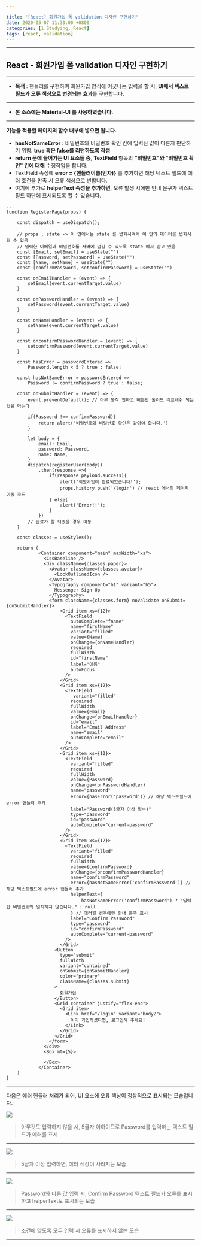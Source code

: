 ```yaml
---

title: "[React] 회원가입 폼 validation 디자인 구현하기"
date: 2020-05-07 11:30:00 +0800
categories: [1.Studying, React]
tags: [react, validation]
---
```


------



## **React - 회원가입 폼 validation 디자인 구현하기**

------

* **목적** : 핸들러를 구현하여 회원가입 양식에 어긋나는 입력을 할 시, **UI에서 텍스트 필드가 오류 색상으로 변경되는 효과**를 구현합니다.

------

* **본 소스에는 Material-UI 를 사용하였습니다.**

------



**기능을 적용할 페이지의 함수 내부에 넣으면 됩니다.**

* **hasNotSameError** : 비밀번호와 비밀번호 확인 칸에 입력된 값이 다른지 판단하기 위함. **true 혹은 false를 리턴하도록 작성**
* **return 문에 들어가는 UI 요소들 중**, **TextField** 항목의 **"비밀번호"와 "비밀번호 확인" 칸에 대해** 수정작업을 합니다.
* TextField 속성에 **error = {핸들러이름(인자)}** 를 추가하면 해당 텍스트 필드에 에러 조건을 만족 시 오류 색상으로 변합니다.
* 여기에 추가로 **helperText 속성을 추가하면**, 오류 발생 시에만 안내 문구가 텍스트필드 하단에 표시되도록 할 수 있습니다.

```react
...
function RegisterPage(props) {

    const dispatch = useDispatch();

    // props , state -> 이 안에서는 state 를 변화시켜서 이 안의 데이터를 변화시킬 수 있음
    // 입력한 이메일과 비밀번호를 서버에 넘길 수 있도록 state 에서 받고 있음
    const [Email, setEmail] = useState("")
    const [Password, setPassword] = useState("")
    const [Name, setName] = useState("")
    const [confirmPassword, setconfirmPassword] = useState("")

    const onEmailHandler = (event) => {
        setEmail(event.currentTarget.value)
    }

    const onPasswordHandler = (event) => {
        setPassword(event.currentTarget.value)
    }

    const onNameHandler = (event) => {
        setName(event.currentTarget.value)
    }

    const onconfirmPasswordHandler = (event) => {
        setconfirmPassword(event.currentTarget.value)
    }

    const hasError = passwordEntered =>
        Password.length < 5 ? true : false;
    
    const hasNotSameError = passwordEntered =>
        Password != confirmPassword ? true : false;    

    const onSubmitHandler = (event) => {
        event.preventDefault(); // 아무 동작 안하고 버튼만 눌러도 리프레쉬 되는 것을 막는다

        if(Password !== confirmPassword){
            return alert('비밀번호와 비밀번호 확인은 같아야 합니다.')
        }

        let body = {
            email: Email,
            password: Password,
            name: Name,
        }
        dispatch(registerUser(body))
            .then(response =>{
                if(response.payload.success){
                    alert('회원가입이 완료되었습니다!');
                    props.history.push('/login') // react 에서의 페이지 이동 코드
                } else{
                    alert('Error!!');
                }
            })
        // 완료가 잘 되었을 경우 이동
    }

    const classes = useStyles();

    return (
            <Container component="main" maxWidth="xs">
              <CssBaseline />
              <div className={classes.paper}>
                <Avatar className={classes.avatar}>
                  <LockOutlinedIcon />
                </Avatar>
                <Typography component="h1" variant="h5">
                  Messenger Sign Up
                </Typography>
                <form className={classes.form} noValidate onSubmit={onSubmitHandler}>
                    <Grid item xs={12}>
                      <TextField
                        autoComplete="fname"
                        name="firstName"
                        variant="filled"
                        value={Name}
                        onChange={onNameHandler}
                        required
                        fullWidth
                        id="firstName"
                        label="이름"
                        autoFocus
                      />
                    </Grid>
                    <Grid item xs={12}>
                      <TextField
                         variant="filled"
                        required
                        fullWidth
                        value={Email}
                        onChange={onEmailHandler}
                        id="email"
                        label="Email Address"
                        name="email"
                        autoComplete="email"
                      />
                    </Grid>
                    <Grid item xs={12}>
                      <TextField
                        variant="filled"
                        required
                        fullWidth
                        value={Password}
                        onChange={onPasswordHandler}
                        name="password"
                        error={hasError('password')} // 해당 텍스트필드에 error 핸들러 추가
                        label="Password(5글자 이상 필수)"
                        type="password"
                        id="password"
                        autoComplete="current-password"
                      />
                    </Grid>
                    <Grid item xs={12}>
                      <TextField
                        variant="filled"
                        required
                        fullWidth
                        value={confirmPassword}
                        onChange={onconfirmPasswordHandler}
                        name="confirmPassword"
                        error={hasNotSameError('confirmPassword')} // 해당 텍스트필드에 error 핸들러 추가
                        helperText={
                            hasNotSameError('confirmPassword') ? "입력한 비밀번호와 일치하지 않습니다." : null
                        } // 에러일 경우에만 안내 문구 표시
                        label="Confirm Password"
                        type="password"
                        id="confirmPassword"
                        autoComplete="current-password"
                      />
                    </Grid>
                  <Button
                    type="submit"
                    fullWidth
                    variant="contained"
                    onSubmit={onSubmitHandler}
                    color="primary"
                    className={classes.submit}
                  >
                    회원가입
                  </Button>
                  <Grid container justify="flex-end">
                    <Grid item>
                      <Link href="/login" variant="body2">
                        이미 가입하셨다면, 로그인해 주세요!
                      </Link>
                    </Grid>
                  </Grid>
                </form>
              </div>
              <Box mt={5}>
                
              </Box>
            </Container>
    )
}
```

------

다음은 에러 핸들러 처리가 되어, UI 요소에 오류 색상이 정상적으로 표시되는 모습입니다.

![](https://i.imgur.com/1mMDW4P.png)

> 아무것도 입력하지 않을 시, 5글자 이하이므로 Password를 입력하는 텍스트 필드가 에러를 표시

------

![](https://i.imgur.com/ObTzYPy.png)

> 5글자 이상 입력하면, 에러 색상이 사라지는 모습

------

![](https://i.imgur.com/dGXPMn7.png)

> Password와 다른 값 입력 시, Confirm Password 텍스트 필드가 오류를 표시하고 helperText도 표시되는 모습

------

![](https://i.imgur.com/IBxXmEr.png)

> 조건에 맞도록 모두 입력 시 오류를 표시하지 않는 모습

------

